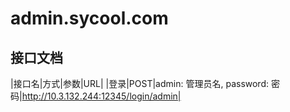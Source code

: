 # admin.sycool.com

## 接口文档

|接口名|方式|参数|URL|
|登录|POST|admin: 管理员名, password: 密码|http://10.3.132.244:12345/login/admin|